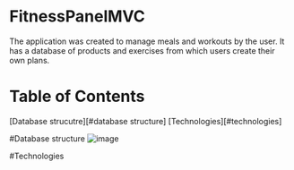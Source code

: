 # FitnessPanelMVC
The application was created to manage meals and workouts by the user. It has a database of products and exercises from which users create their own plans.

# Table of Contents
[Database strucutre][#database structure]
[Technologies][#technologies]


#Database structure
![image](https://github.com/DRyncewicz/FitnessPanelMVC/assets/97690111/49d2e1d7-9593-434d-a72e-7783d6ab7c9b)

#Technologies
 <PackageReference Include="ClosedXML" Version="0.102.1" />
 <PackageReference Include="itext7" Version="8.0.2" />
 <PackageReference Include="itext7.bouncy-castle-adapter" Version="8.0.2" />
 <PackageReference Include="Microsoft.AspNetCore.Identity.EntityFrameworkCore" Version="7.0.12" />
 <PackageReference Include="Microsoft.EntityFrameworkCore" Version="7.0.12" />
 <PackageReference Include="Microsoft.EntityFrameworkCore.SqlServer" Version="7.0.12" />
 <PackageReference Include="Microsoft.AspNetCore.Authentication.Google" Version="7.0.13" />
 <PackageReference Include="Microsoft.EntityFrameworkCore.SqlServer" Version="7.0.12" />
 <PackageReference Include="Microsoft.EntityFrameworkCore.Tools" Version="7.0.12" />
 <PackageReference Include="AutoMapper" Version="12.0.1" />
